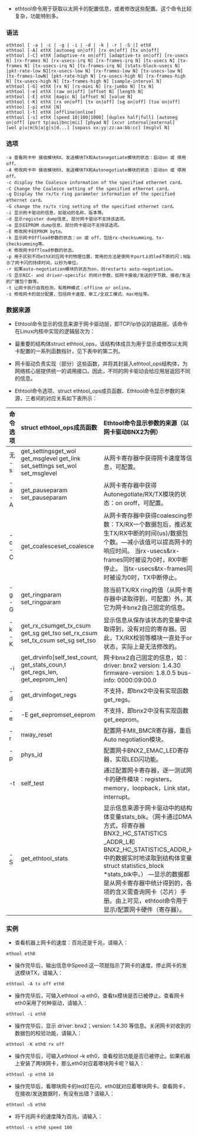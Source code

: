 * ethtool命令用于获取以太网卡的配置信息，或者修改这些配置。这个命令比较复杂，功能特别多。

### 语法
```
ethtool [ -a | -c | -g | -i | -d | -k | -r | -S |] ethX
ethtool [-A] ethX [autoneg on|off] [rx on|off] [tx on|off]
ethtool [-C] ethX [adaptive-rx on|off] [adaptive-tx on|off] [rx-usecs N] [rx-frames N] [rx-usecs-irq N] [rx-frames-irq N] [tx-usecs N] [tx-frames N] [tx-usecs-irq N] [tx-frames-irq N] [stats-block-usecs N][pkt-rate-low N][rx-usecs-low N] [rx-frames-low N] [tx-usecs-low N] [tx-frames-lowN] [pkt-rate-high N] [rx-usecs-high N] [rx-frames-high N] [tx-usecs-high N] [tx-frames-high N] [sample-interval N]
ethtool [-G] ethX [rx N] [rx-mini N] [rx-jumbo N] [tx N]
ethtool [-e] ethX [raw on|off] [offset N] [length N]
ethtool [-E] ethX [magic N] [offset N] [value N]
ethtool [-K] ethX [rx on|off] [tx on|off] [sg on|off] [tso on|off]
ethtool [-p] ethX [N]
ethtool [-t] ethX [offline|online]
ethtool [-s] ethX [speed 10|100|1000] [duplex half|full] [autoneg on|off] [port tp|aui|bnc|mii] [phyad N] [xcvr internal|external]
[wol p|u|m|b|a|g|s|d...] [sopass xx:yy:zz:aa:bb:cc] [msglvl N]
```
### 选项
```
-a 查看网卡中 接收模块RX、发送模块TX和Autonegotiate模块的状态：启动on 或 停用off。
-A 修改网卡中 接收模块RX、发送模块TX和Autonegotiate模块的状态：启动on 或 停用off。
-c display the Coalesce information of the specified ethernet card。
-C Change the Coalesce setting of the specified ethernet card。
-g Display the rx/tx ring parameter information of the specified ethernet card。
-G change the rx/tx ring setting of the specified ethernet card。
-i 显示网卡驱动的信息，如驱动的名称、版本等。
-d 显示register dump信息, 部分网卡驱动不支持该选项。
-e 显示EEPROM dump信息，部分网卡驱动不支持该选项。
-E 修改网卡EEPROM byte。
-k 显示网卡Offload参数的状态：on 或 off，包括rx-checksumming、tx-checksumming等。
-K 修改网卡Offload参数的状态。
-p 用于区别不同ethX对应网卡的物理位置，常用的方法是使网卡port上的led不断的闪；N指示了网卡闪的持续时间，以秒为单位。
-r 如果auto-negotiation模块的状态为on，则restarts auto-negotiation。
-S 显示NIC- and driver-specific 的统计参数，如网卡接收/发送的字节数、接收/发送的广播包个数等。
-t 让网卡执行自我检测，有两种模式：offline or online。
-s 修改网卡的部分配置，包括网卡速度、单工/全双工模式、mac地址等。
```
### 数据来源

* Ethtool命令显示的信息来源于网卡驱动层，即TCP/ip协议的链路层。该命令在Linux内核中实现的逻辑层次为：

* 最重要的结构体struct ethtool_ops，该结构体成员为用于显示或修改以太网卡配置的一系列函数指针，见下表中的第二列。

* 网卡驱动负责实现（部分）这些函数，并将其封装入ethtool_ops结构体，为网络核心层提供统一的调用接口。因此，不同的网卡驱动会给应用层返回不同的信息。

* Ethtool命令选项、struct ethtool_ops成员函数、Ethtool命令显示参数的来源，三者间的对应关系如下表所示：


|命令选项|struct ethtool_ops成员函数|Ethtool命令显示参数的来源（以网卡驱动BNX2为例）|
|:-|:-|:-|
|无 -s|	get_settingsget_wol get_msglevel get_link set_settings set_wol set_msglevel|	从网卡寄存器中获得网卡速度等信息，可配置。|
|-a -A	|get_pauseparam set_pauseparam	|从网卡寄存器中获得Autonegotiate/RX/TX模块的状态：on oroff，可配置。|
|-c -C|	get_coalesceset_coalesce	|从网卡寄存器中获得coalescing参数：TX/RX一个数据包后，推迟发生TX/RX中断的时间(us)/数据包个数。—减小该值可以提高网卡的响应时间。 当rx-usecs&rx-frames同时被设为0时，RX中断停止。 当tx-usecs&tx-frames同时被设为0时，TX中断停止。|
|-g -G	|get_ringparam set_ringparam|	除当前TX/RX ring的值（从网卡寄存器中读取得到，可配置）外，其它为网卡bnx2自己固定的信息。|
|-k -K|	get_rx_csumget_tx_csum get_sg get_tso set_rx_csum set_tx_csum set_sg set_tso|	显示信息从保存该状态的变量中读取得到，没有对应的寄存器。因此，TX/RX校验等模块一直处于on状态，实际上是无法修改的。|
|-i	|get_drvinfo[self_test_count, get_stats_coun,t get_regs_len, get_eeprom_len]	|网卡bnx2自己固定的信息，如：driver: bnx2 version: 1.4.30 firmware-version: 1.8.0.5 bus-info: 0000:09:00.0|
|-d	|get_drvinfoget_regs|	不支持，即bnx2中没有实现函数get_regs。|
|-e |-E	get_eepromset_eeprom	|不支持，即bnx2中没有实现函数get_eeprom。|
|-r	|nway_reset	|配置网卡MII_BMCR寄存器，重启Auto negotiation模块。|
|-p	|phys_id|	配置网卡BNX2_EMAC_LED寄存器，实现LED闪功能。|
|-t	|self_test	|通过配置网卡寄存器，逐一测试网卡的硬件模块：registers，memory，loopback，Link stat，interrupt。|
|-S	|get_ethtool_stats|	显示信息来源于网卡驱动中的结构体变量stats_blk。（网卡通过DMA方式，将寄存器BNX2_HC_STATISTICS _ADDR_L和BNX2_HC_STATISTICS_ADDR_H中的数据实时地读取到结构体变量struct statistics_block *stats_blk中。） —显示的数据都是从网卡寄存器中统计得到的，各项的含义需查询网卡（芯片）手册。由上可见，ethtool命令用于显示/配置网卡硬件（寄存器）。  |

### 实例
* 查看机器上网卡的速度：百兆还是千兆，请输入：
```
ethool eth0
```
* 操作完毕后，输出信息中Speed:这一项就指示了网卡的速度。停止网卡的发送模块TX，请输入：
```
ethtool -A tx off eth0
```
* 操作完毕后，可输入ethtool -a eth0，查看tx模块是否已被停止。查看网卡eth0采用了何种驱动，请输入：
```
ethtool -i eth0
```
* 操作完毕后，显示 driver: bnx2；version: 1.4.30 等信息。关闭网卡对收到的数据包的校验功能，请输入：
```
ethtool -K eth0 rx off
```
* 操作完毕后，可输入ethtool –k eth0，查看校验功能是否已被停止。如果机器上安装了两块网卡，那么eth0对应着哪块网卡呢？输入：
```
ethtool -p eth0 10
```
* 操作完毕后，看哪块网卡的led灯在闪，eth0就对应着哪块网卡。查看网卡，在接收/发送数据时，有没有出错？请输入：
```
ethtool –S eth0
```
* 将千兆网卡的速度降为百兆，请输入：
```
ethtool -s eth0 speed 100   
```